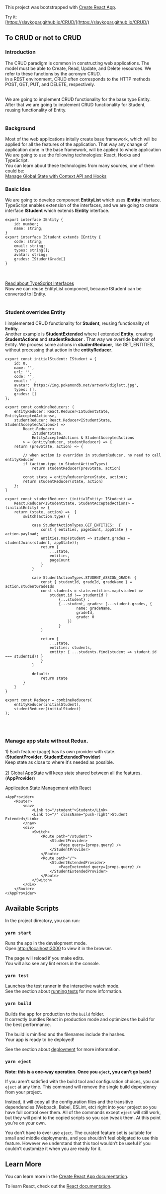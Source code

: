 This project was bootstrapped with [Create React App](https://github.com/facebook/create-react-app).


Try it: <br /> 
[https://slavkopar.github.io/CRUD/](https://slavkopar.github.io/CRUD/)


<div>
			<h2>To CRUD or not to CRUD</h2>
			<div>
				<h3>Introduction</h3>
The CRUD paradigm is common in constructing web applications. The model must be able to Create, Read, Update, and Delete resources. We refer to these functions by the acronym CRUD.
<br/>In a REST environment, CRUD often corresponds to the HTTP methods POST, GET, PUT, and DELETE, respectively. 

<br/>We are going to implement CRUD functionality for the base type Entity.
<br/>After that we are going to implement CRUD functionality for Student, reusing functionality of Entity.				
				<br/><h3>Background</h3>
				<div>
				Most of the web applications initally create base framework, which will be applied for all the features of the application. That way any change of application done in the base framework, will be applied to whole application
				<br/>We are going to use the following technologies: React, Hooks and TypeScript.
<br/>You can learn about these technologies from many sources, one of them could be:<br />
<a href="https://react.christmas/2019/7?utm_campaign=React%2BNewsletter&utm_medium=email&utm_source=React_Newsletter_190" target="_blank">Manage Global State with Context API and Hooks</a>
				</div>
				<h3>Basic Idea</h3>
				<div>
We are going to develop component <b>EntityList</b> which uses <b>IEntity</b> interface.
<br/>
TypeScript enables extension of the interfaces, and we are going to create interface
<b>IStudent</b> which extends <b>IEntity</b> interface.<br />

```JSX
export interface IEntity {
	id: number; 
	name: string;
}
export interface IStudent extends IEntity {
	code: string;
	email: string;
	types: string[];
	avatar: string;
	grades: IStudentGrade[]
}
```
<br />
<br />
<a href="https://www.typescriptlang.org/docs/handbook/interfaces.html" target="_blank">Read about TypeScript Interfaces</a>
<br/>Now we can reuse EntityList component, because IStudent can be converted to IEntity.
				</div>
				<br/><h3>Student overrides Entity</h3>
				<div>
I implemented CRUD functionality for <b>Student</b>, reusing functionality of <b>Entity</b>. 
<br/>Another example is <b>StudentExtended</b> where I extended <b>Entity</b>, creating <b>StudentActions</b> and <b>studentReducer</b> . That way we override behavior of Entity. 
We process some actions in <b>studentReducer</b>, like GET_ENTITIES, without processing that action in the <b>entityReducer</b>.
<br />

```JSX
export const initialStudent: IStudent = { 
	id: 0, 
	name: '',
	url: '',
	code: '',
	email: '',
	avatar: 'https://img.pokemondb.net/artwork/diglett.jpg',
	types: [],
	grades: []
};

export const combineReducers: (
	entityReducer: React.Reducer<IStudentState, EntityAcceptedActions>, 
	studentReducer: React.Reducer<IStudentState, StudentAcceptedActions>) => 
		React.Reducer<
			IStudentState, 
			EntityAcceptedActions & StudentAcceptedActions
		> = (entityReducer, studentReducer) => {
	return (prevState, action) => {
		
		// when action is overriden in studentReducer, no need to call entityReducer
		if (action.type in StudentActionTypes)
			return studentReducer(prevState, action)

		const state = entityReducer(prevState, action);
		return studentReducer(state, action)
	};	
}

export const studentReducer: (initialEntity: IStudent) => 
	React.Reducer<IStudentState, StudentAcceptedActions> = (initialEntity) => {
	return (state, action) =>  {
		switch(action.type) {

			case StudentActionTypes.GET_ENTITIES:  {
				const { entities, pageCount, appState } = action.payload;
				entities.map(student => student.grades = studentJoins(student, appState));
				return {
					...state,
					entities,
					pageCount
				}
			}

			case StudentActionTypes.STUDENT_ASSIGN_GRADE: {
				const { studentId, gradeId, gradeName } = action.studentGradeIds
				const students = state.entities.map(student => 
					student.id !== studentId ?
						{...student} :
						{...student, grades: [...student.grades, { 
								name: gradeName,
								gradeId,
								grade: 0
							}]
						}
				)

				return {
					...state,
					entities: students,
					entity: { ...students.find(student => student.id === studentId)! }
				}				
			}

			default:
				return state
		}		
	}
}

export const Reducer = combineReducers(
	entityReducer(initialStudent), 
	studentReducer(initialStudent)
);
```
<br />
<br />

<h3>Manage app state without Redux.</h3>
1) Each feature (page) has its own provider with state. <br/>
   (<b>StudentProvider</b>, <b>StudentExtendedProvider</b>)<br/>
   Keep state as close to where it's needed as possible.<br/><br/>
2) Global AppState will keep  state shared between all the features.<br/>
	(<b>AppProvider</b>)<br/>

<a href="https://kentcdodds.com/blog/application-state-management-with-react" target="_blank">Application State Management with React</a><br/>

```JSX
<AppProvider>
	<Router>
		<nav>
			<Link to="/student">Student</Link>
			<Link to="/" className="push-right">Student Extended</Link>
		</nav>
		<div>
			<Switch>
				<Route path="/student">
					<StudentProvider>
						<Page query={props.query} />
					</StudentProvider>
				</Route>
				<Route path="/">
					<StudentExtendedProvider>
						<PageExetended query={props.query} />
					</StudentExtendedProvider>
				</Route>						
			</Switch>
		</div>	
	</Router>
</AppProvider>
```

## Available Scripts

In the project directory, you can run:

### `yarn start`

Runs the app in the development mode.<br />
Open [http://localhost:3000](http://localhost:3000) to view it in the browser.

The page will reload if you make edits.<br />
You will also see any lint errors in the console.

### `yarn test`

Launches the test runner in the interactive watch mode.<br />
See the section about [running tests](https://facebook.github.io/create-react-app/docs/running-tests) for more information.

### `yarn build`

Builds the app for production to the `build` folder.<br />
It correctly bundles React in production mode and optimizes the build for the best performance.

The build is minified and the filenames include the hashes.<br />
Your app is ready to be deployed!

See the section about [deployment](https://facebook.github.io/create-react-app/docs/deployment) for more information.

### `yarn eject`

**Note: this is a one-way operation. Once you `eject`, you can’t go back!**

If you aren’t satisfied with the build tool and configuration choices, you can `eject` at any time. This command will remove the single build dependency from your project.

Instead, it will copy all the configuration files and the transitive dependencies (Webpack, Babel, ESLint, etc) right into your project so you have full control over them. All of the commands except `eject` will still work, but they will point to the copied scripts so you can tweak them. At this point you’re on your own.

You don’t have to ever use `eject`. The curated feature set is suitable for small and middle deployments, and you shouldn’t feel obligated to use this feature. However we understand that this tool wouldn’t be useful if you couldn’t customize it when you are ready for it.

## Learn More

You can learn more in the [Create React App documentation](https://facebook.github.io/create-react-app/docs/getting-started).

To learn React, check out the [React documentation](https://reactjs.org/).

